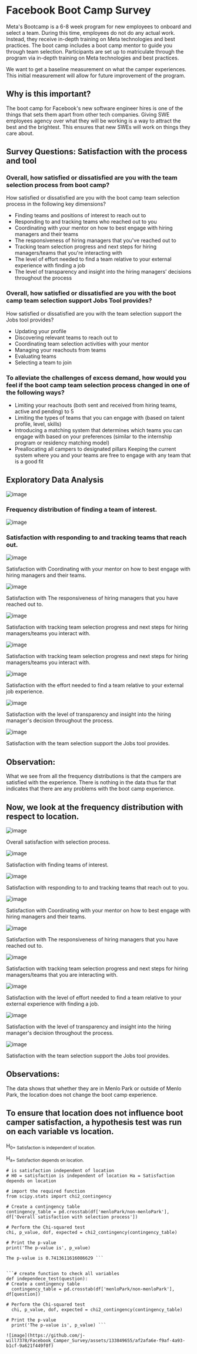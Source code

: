# Facebook Boot Camp Survey

Meta's Bootcamp is a 6-8 week program for new employees to onboard and select a team. During this time, employees do not do any actual work. Instead, they receive in-depth training on Meta technologies and best practices. The boot camp includes a boot camp mentor to guide you through team selection. Participants are set up to matriculate through the program via in-depth training on Meta technologies and best practices.

We want to get a baseline measurement on what the camper experiences. This initial measurement will allow for future improvement of the program.

## Why is this important?
The boot camp for Facebook's new software engineer hires is one of the things that sets them apart from other tech companies. Giving SWE employees agency over what they will be working is a way to attract the best and the brightest. This ensures that new SWEs will work on things they care about.

## Survey Questions: Satisfaction with the process and tool
### Overall, how satisfied or dissatisfied are you with the team selection process from boot camp?
How satisfied or dissatisfied are you with the boot camp team selection process in the following key dimensions?
- Finding teams and positions of interest to reach out to
- Responding to and tracking teams who reached out to you
- Coordinating with your mentor on how to best engage with hiring managers and their teams
- The responsiveness of hiring managers that you've reached out to
- Tracking team selection progress and next steps for hiring managers/teams that you're interacting with
- The level of effort needed to find a team relative to your external experience with finding a job
- The level of transparency and insight into the hiring managers’ decisions throughout the process

### Overall, how satisfied or dissatisfied are you with the boot camp team selection support Jobs Tool provides?
How satisfied or dissatisfied are you with the team selection support the Jobs tool provides?
- Updating your profile
- Discovering relevant teams to reach out to
- Coordinating team selection activities with your mentor
- Managing your reachouts from teams
- Evaluating teams
- Selecting a team to join

### To alleviate the challenges of excess demand, how would you feel if the boot camp team selection process changed in one of the following ways?
- Limiting your reachouts (both sent and received from hiring teams, active and pending) to 5
- Limiting the types of teams that you can engage with (based on talent profile, level, skills)
- Introducing a matching system that determines which teams you can engage with based on your preferences (similar to the internship program or residency matching model)
- Preallocating all campers to designated pillars Keeping the current system where you and your teams are free to engage with any team that is a good fit

## Exploratory Data Analysis

![image](https://github.com/j-will7378/Facebook_Camper_Survey/assets/133849655/1cb78f03-3bad-404b-9a39-969d98eedb3a)

### Frequency distribution of finding a team of interest.

![image](https://github.com/j-will7378/Facebook_Camper_Survey/assets/133849655/683cb0a0-aabb-49a4-856e-419fd22a7885)

### Satisfaction with responding to and tracking teams that reach out.

![image](https://github.com/j-will7378/Facebook_Camper_Survey/assets/133849655/55e2e830-18d1-4ba4-897f-0d81501a8623)

Satisfaction with Coordinating with your mentor on how to best engage with hiring managers and their teams.

![image](https://github.com/j-will7378/Facebook_Camper_Survey/assets/133849655/373de16d-a0c0-43c0-9728-263bf0a792d4)

Satisfaction with The responsiveness of hiring managers that you have reached out to.

![image](https://github.com/j-will7378/Facebook_Camper_Survey/assets/133849655/34e20804-411a-4f04-83dc-7df495677023)

Satisfaction with tracking team selection progress and next steps for hiring managers/teams you interact with.

![image](https://github.com/j-will7378/Facebook_Camper_Survey/assets/133849655/19022391-72d1-45b0-b7e9-d7a338da1bb0)

Satisfaction with tracking team selection progress and next steps for hiring managers/teams you interact with.

![image](https://github.com/j-will7378/Facebook_Camper_Survey/assets/133849655/e5dc00c2-6bd6-438c-b912-d99512492cbb)

Satisfaction with the effort needed to find a team relative to your external job experience.

![image](https://github.com/j-will7378/Facebook_Camper_Survey/assets/133849655/1d0b15cd-5de0-45a5-979c-aab3531c9c4d)

Satisfaction with the level of transparency and insight into the hiring manager's decision throughout the process.

![image](https://github.com/j-will7378/Facebook_Camper_Survey/assets/133849655/c95b2394-e538-4aaf-b0b1-becc28d75237)

Satisfaction with the team selection support the Jobs tool provides.

## Observation:
What we see from all the frequency distributions is that the campers are satisfied with the experience.
There is nothing in the data thus far that indicates that there are any problems with the boot camp experience.


## Now, we look at the frequency distribution with respect to location.


![image](https://github.com/j-will7378/Facebook_Camper_Survey/assets/133849655/a7959ded-872f-49e1-9aae-980fb60b21cb)

Overall satisfaction with selection process.


![image](https://github.com/j-will7378/Facebook_Camper_Survey/assets/133849655/0e8c9056-2d8d-4275-856f-d76680cf4759)

Satisfaction with finding teams of interest.

![image](https://github.com/j-will7378/Facebook_Camper_Survey/assets/133849655/2d9d3c9f-1195-4b8f-9de3-aa0355aa0013)

Satisfaction with responding to to and tracking teams that reach out to you.

![image](https://github.com/j-will7378/Facebook_Camper_Survey/assets/133849655/a1785a76-b029-4203-9244-65d50e537593)

Satisfaction with Coordinating with your mentor on how to best engage with hiring managers and their teams.

![image](https://github.com/j-will7378/Facebook_Camper_Survey/assets/133849655/f0437e36-f1a0-46f0-ad89-710f7c279e8d)

Satisfaction with The responsiveness of hiring managers that you have reached out to.

![image](https://github.com/j-will7378/Facebook_Camper_Survey/assets/133849655/271478ea-136a-4046-9fe4-16c2285fe44e)

Satisfaction with tracking team selection progress and next steps for hiring managers/teams that you are interacting with.

![image](https://github.com/j-will7378/Facebook_Camper_Survey/assets/133849655/5c3f672b-2976-4297-a4c1-3d22844c2482)

Satisfaction with the level of effort needed to find a team relative to your external experience with finding a job.

![image](https://github.com/j-will7378/Facebook_Camper_Survey/assets/133849655/14b904ae-66aa-45c9-a561-69c9bfb889e1)

Satisfaction with the level of transparency and insight into the hiring manager's decision throughout the process.

![image](https://github.com/j-will7378/Facebook_Camper_Survey/assets/133849655/4916b644-f1a5-4fbf-9a3e-c733c78cb0f1)

Satisfaction with the team selection support the Jobs tool provides.

## Observations:

The data shows that whether they are in Menlo Park or outside of Menlo Park, the location does not change the boot camp experience.


## To ensure that location does not influence boot camper satisfaction, a hypothesis test was run on each variable vs location.

H<sub>0= Satisfaction is independent of location.

H<sub>a= Satisfaction depends on location.

```# check the dependency of variables
# is satisfaction independent of location
# H0 = satisfaction is independent of location Ha = Satisfaction depends on location

# import the required function
from scipy.stats import chi2_contingency

# Create a contingency table
contingency_table = pd.crosstab(df['menloPark/non-menloPark'], df['Overall satisfaction with selection process'])

# Perform the Chi-squared test
chi, p_value, dof, expected = chi2_contingency(contingency_table)

# Print the p-value
print('The p-value is', p_value)

The p-value is 0.7413611616086629 ```


```# create function to check all variables
def independece_test(question):
# Create a contingency table
  contingency_table = pd.crosstab(df['menloPark/non-menloPark'], df[question])

# Perform the Chi-squared test
  chi, p_value, dof, expected = chi2_contingency(contingency_table)

# Print the p-value
  print('The p-value is', p_value) ```

![image](https://github.com/j-will7378/Facebook_Camper_Survey/assets/133849655/af2afa6e-f9af-4a93-b1cf-9a621f449f0f)































